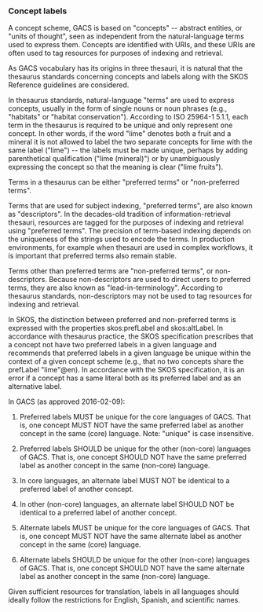 ### Concept labels

A concept scheme, GACS is based on "concepts" -- abstract entities, or
"units of thought", seen as independent from the natural-language terms used to
express them.  Concepts are identified with URIs, and these URIs are often 
used to tag resources for purposes of indexing and retrieval.

As GACS vocabulary has its origins in three thesauri, it is natural that the
thesaurus standards concerning concepts and labels along with the SKOS
Reference guidelines are considered. 

In thesaurus standards, natural-language "terms" are used to express concepts,
usually in the form of single nouns or noun phrases (e.g., "habitats" or
"habitat conservation").   According to ISO 25964-1 5.1.1, each term in the
thesaurus is required to be unique and only represent one concept. In other
words, if the word "lime" denotes both a fruit and a mineral it is not allowed
to label the two separate concepts for lime with the same label ("lime") -- the
labels must be made unique, perhaps by adding parenthetical qualification
("lime (mineral)") or by unambiguously expressing the concept so that the
meaning is clear ("lime fruits").

Terms in a thesaurus can be either "preferred terms" or "non-preferred terms". 

Terms that are used for subject indexing, "preferred terms", are also known as
"descriptors". In the decades-old tradition of information-retrieval thesauri,
resources are tagged for the purposes of indexing and retrieval using
"preferred terms". The precision of term-based indexing depends on the
uniqueness of the strings used to encode the terms. In production environments,
for example when thesauri are used in complex workflows, it is important that
preferred terms also remain stable. 

Terms other than preferred terms are "non-preferred terms", or non-descriptors.
Because non-descriptors are used to direct users to preferred terms, they are
also known as "lead-in-terminology".  According to thesaurus standards,
non-descriptors may not be used to tag resources for indexing and retrieval.

In SKOS, the distinction between preferred and non-preferred terms is expressed
with the properties skos:prefLabel and skos:altLabel.  In accordance with
thesaurus practice, the SKOS specification prescribes that a concept not have
two preferred labels in a given language and recommends that preferred labels
in a given language be unique within the context of a given concept scheme
(e.g., that no two concepts share the prefLabel "lime"@en).  In accordance with
the SKOS specification, it is an error if a concept has a same literal both as
its preferred label and as an alternative label.

In GACS (as approved 2016-02-09):

1. Preferred labels MUST be unique for the core languages of GACS. That 
   is, one concept MUST NOT have the same preferred label as another 
   concept in the same (core) language.
   Note: "unique" is case insensitive.

2. Preferred labels SHOULD be unique for the other (non-core) languages 
   of GACS. That is, one concept SHOULD NOT have the same preferred label as 
   another concept in the same (non-core) language.

3. In core languages, an alternate label MUST NOT be identical to a 
   preferred label of another concept.

4. In other (non-core) languages, an alternate label SHOULD NOT be 
   identical to a preferred label of another concept.

5. Alternate labels MUST be unique for the core languages of GACS. That 
   is, one concept MUST NOT have the same alternate label as another 
   concept in the same (core) language.

6. Alternate labels SHOULD be unique for the other (non-core) languages 
   of GACS. That is, one concept SHOULD NOT have the same alternate label as 
   another concept in the same (non-core) language.

Given sufficient resources for translation, labels in all languages should
ideally follow the restrictions for English, Spanish, and scientific names.


